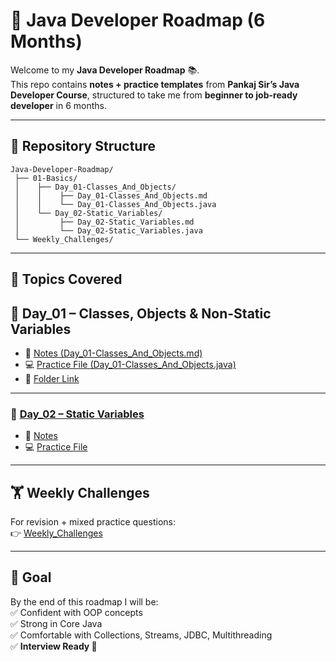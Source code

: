 # 🚀 Java Developer Roadmap (6 Months)

Welcome to my **Java Developer Roadmap** 📚.  
This repo contains **notes + practice templates** from **Pankaj Sir’s Java Developer Course**, structured to take me from **beginner to job-ready developer** in 6 months.  

---

## 📂 Repository Structure
```
Java-Developer-Roadmap/
 ├── 01-Basics/
 │    ├── Day_01-Classes_And_Objects/
 │    │    ├── Day_01-Classes_And_Objects.md
 │    │    └── Day_01-Classes_And_Objects.java
 │    └── Day_02-Static_Variables/
 │         ├── Day_02-Static_Variables.md
 │         └── Day_02-Static_Variables.java
 └── Weekly_Challenges/
```

---

## 📑 Topics Covered

## 📘 Day_01 – Classes, Objects & Non-Static Variables

- 📄 [Notes (Day_01-Classes_And_Objects.md)](01-Basics/Day_01-Classes_And_Objects/Day_01-Classes_And_Objects.md)  
- 💻 [Practice File (Day_01-Classes_And_Objects.java)](01-Basics/Day_01-Classes_And_Objects/Day_01-Classes_And_Objects.java)  
- 📂 [Folder Link](01-Basics/Day_01-Classes_And_Objects/)
---

### 📘 [Day_02 – Static Variables](01-Basics/Day_02-Static_Variables/Day_02-Static_Variables.md)
- 📄 [Notes](01-Basics/Day_02-Static_Variables/Day_02-Static_Variables.md)  
- 💻 [Practice File](01-Basics/Day_02-Static_Variables/Day_02-Static_Variables.java)  

---

## 🏋️ Weekly Challenges
For revision + mixed practice questions:  
👉 [Weekly_Challenges](Weekly_Challenges/)

---

## 🎯 Goal
By the end of this roadmap I will be:  
✅ Confident with OOP concepts  
✅ Strong in Core Java  
✅ Comfortable with Collections, Streams, JDBC, Multithreading  
✅ **Interview Ready 🚀**

